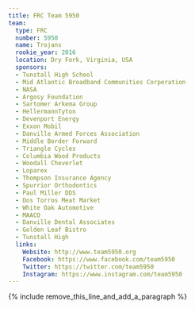 ```yaml
---
title: FRC Team 5950
team:
  type: FRC
  number: 5950
  name: Trojans
  rookie_year: 2016
  location: Dry Fork, Virginia, USA
  sponsors:
  - Tunstall High School
  - Mid Atlantic Broadband Communities Corperation
  - NASA
  - Argosy Foundation
  - Sartomer Arkema Group
  - HellermannTyton
  - Devenport Energy
  - Exxon Mobil
  - Danville Armed Forces Association
  - Middle Border Forward
  - Triangle Cycles
  - Columbia Wood Products
  - Woodall Cheverlet
  - Loparex
  - Thompson Insurance Agency
  - Spurrior Orthodontics
  - Paul Miller DDS
  - Dos Torros Meat Market
  - White Oak Automotive
  - MAACO
  - Danville Dental Associates
  - Golden Leaf Bistro
  - Tunstall High
  links:
    Website: http://www.team5950.org
    Facebook: https://www.facebook.com/team5950
    Twitter: https://twitter.com/team5950
    Instagram: https://www.instagram.com/team5950
---
```


{% include remove_this_line_and_add_a_paragraph %}